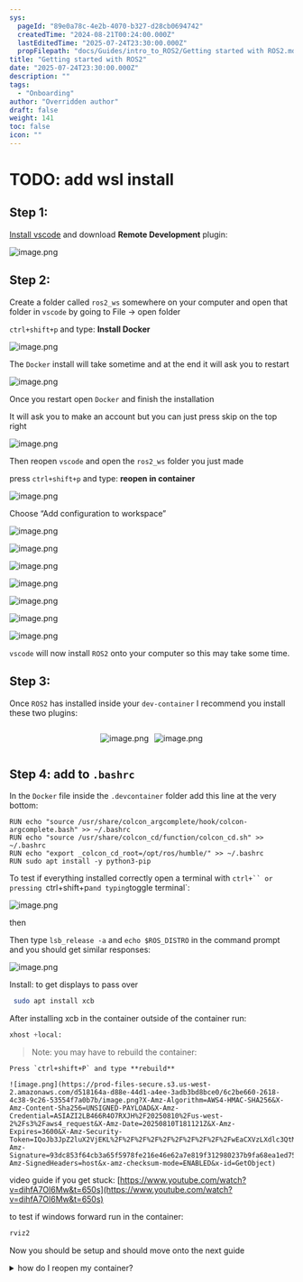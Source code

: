 ```yaml
---
sys:
  pageId: "89e0a78c-4e2b-4070-b327-d28cb0694742"
  createdTime: "2024-08-21T00:24:00.000Z"
  lastEditedTime: "2025-07-24T23:30:00.000Z"
  propFilepath: "docs/Guides/intro_to_ROS2/Getting started with ROS2.md"
title: "Getting started with ROS2"
date: "2025-07-24T23:30:00.000Z"
description: ""
tags:
  - "Onboarding"
author: "Overridden author"
draft: false
weight: 141
toc: false
icon: ""
---
```


# TODO: add wsl install

## Step 1:

[Install vscode](https://code.visualstudio.com/download) and download **Remote Development** plugin:

![image.png](https://prod-files-secure.s3.us-west-2.amazonaws.com/d518164a-d88e-44d1-a4ee-3adb3bd8bce0/efb52993-1881-4a40-b95e-6f020334f022/image.png?X-Amz-Algorithm=AWS4-HMAC-SHA256&X-Amz-Content-Sha256=UNSIGNED-PAYLOAD&X-Amz-Credential=ASIAZI2LB466QD6ZX4G5%2F20250810%2Fus-west-2%2Fs3%2Faws4_request&X-Amz-Date=20250810T181110Z&X-Amz-Expires=3600&X-Amz-Security-Token=IQoJb3JpZ2luX2VjEKL%2F%2F%2F%2F%2F%2F%2F%2F%2F%2FwEaCXVzLXdlc3QtMiJHMEUCIER6kqUT67VMfFM%2Fv8%2FB5qDzQXTc6XBmNKPvuYOsYZ8qAiEAhC48xRrK0wp5aIN%2BSZFBwVUdlqCDanbOwWPKrWNT%2BNEqiAQI2%2F%2F%2F%2F%2F%2F%2F%2F%2F%2F%2FARAAGgw2Mzc0MjMxODM4MDUiDE5R9a5t515HQzY8VyrcA0hc7BvIV5W6C27yOr%2Ff60JxIGgG8cM0CwF0pZ5IQBSB4bgXOfoPumu6bUhOIcwqmMUF5KbfXSmfuFGMeqMX%2B%2B43Dl7ukbUQtlGD3EpYI60dWHy68f68jF0eVkSOs3bMrr6ZULlUl6Mh92qbY%2Byz%2F%2BWM33qaFA5Ji7vEGqAfYdza%2By7XhErZm24DexHMJkSs58fvS3zgiTMpZVdm%2FAe08UylVgZVGZQZ%2FaHbF66%2BspoQKHvl79Pnpy8hGPHuWA1aYtUXo7taBshL3EeKJUVVe1Z77IJLsXin6ECCaxd3KrFGS4J%2FZ%2FUiOSRtrlJONAgx1NxShywoIyND0Ji4Etaz02APwG8RNjFAafbtMU71B8uw7lSqysaas4WVqcdfXZMOmAKISIBjC7yRrdxIRmh2ty%2F7XJGMoRHqAAaBpF6ZGVeFYEyYeK2Z%2BMBSgVWAzjV2oQ0LWd4X2RtBW%2FejaNCpOeRSY4zo2Svmv9i4ZSASmG1zhKcy4oXQnMIiuN6g%2FtvDPPwtvokHxatteU%2F5tcljWXUMfTHgQCJG2EZnG%2Bi0%2BQ0EFSkzNm%2BoUDprNjjdVs6jJ%2FpxYwQ1zRCHuwddjM9RvLLLb4wi5w2PbuVXAVrN9jkKxy%2BGJUJSZXUH5KRPMN2648QGOqUBYxK9RDxFrqPIz3S%2B0ur2zuol7EfgNX1%2BoDDFRp2cW0xu4NQmse3uFecaNGY4jAgCi%2BN%2FrFII64deIV3%2B11Wyn7BugLtHrhZeGLkicYM7az5RwlalYD5n1divNkYSZ45i%2FxJHoavEguKoZJjF6Nu1fJPmTirBSLvMrpORY5%2F3SGnIF3e8tPkNRgCN65pLLXgFoCqvH9MiPYIlADjkgNrZ6scf%2FDU2&X-Amz-Signature=2e7e8de4bbb2f33c0f0c8bcd3df8dd9e378b7698a1151c16f26f2ce962e1b560&X-Amz-SignedHeaders=host&x-amz-checksum-mode=ENABLED&x-id=GetObject)

## Step 2:

Create a folder called `ros2_ws` somewhere on your computer and open that folder in `vscode` by going to File → open folder 

`ctrl+shift+p` and type: **Install Docker**

![image.png](https://prod-files-secure.s3.us-west-2.amazonaws.com/d518164a-d88e-44d1-a4ee-3adb3bd8bce0/2269dc0e-1cd5-47ff-bceb-c04ad9b2eab0/image.png?X-Amz-Algorithm=AWS4-HMAC-SHA256&X-Amz-Content-Sha256=UNSIGNED-PAYLOAD&X-Amz-Credential=ASIAZI2LB466QD6ZX4G5%2F20250810%2Fus-west-2%2Fs3%2Faws4_request&X-Amz-Date=20250810T181110Z&X-Amz-Expires=3600&X-Amz-Security-Token=IQoJb3JpZ2luX2VjEKL%2F%2F%2F%2F%2F%2F%2F%2F%2F%2FwEaCXVzLXdlc3QtMiJHMEUCIER6kqUT67VMfFM%2Fv8%2FB5qDzQXTc6XBmNKPvuYOsYZ8qAiEAhC48xRrK0wp5aIN%2BSZFBwVUdlqCDanbOwWPKrWNT%2BNEqiAQI2%2F%2F%2F%2F%2F%2F%2F%2F%2F%2F%2FARAAGgw2Mzc0MjMxODM4MDUiDE5R9a5t515HQzY8VyrcA0hc7BvIV5W6C27yOr%2Ff60JxIGgG8cM0CwF0pZ5IQBSB4bgXOfoPumu6bUhOIcwqmMUF5KbfXSmfuFGMeqMX%2B%2B43Dl7ukbUQtlGD3EpYI60dWHy68f68jF0eVkSOs3bMrr6ZULlUl6Mh92qbY%2Byz%2F%2BWM33qaFA5Ji7vEGqAfYdza%2By7XhErZm24DexHMJkSs58fvS3zgiTMpZVdm%2FAe08UylVgZVGZQZ%2FaHbF66%2BspoQKHvl79Pnpy8hGPHuWA1aYtUXo7taBshL3EeKJUVVe1Z77IJLsXin6ECCaxd3KrFGS4J%2FZ%2FUiOSRtrlJONAgx1NxShywoIyND0Ji4Etaz02APwG8RNjFAafbtMU71B8uw7lSqysaas4WVqcdfXZMOmAKISIBjC7yRrdxIRmh2ty%2F7XJGMoRHqAAaBpF6ZGVeFYEyYeK2Z%2BMBSgVWAzjV2oQ0LWd4X2RtBW%2FejaNCpOeRSY4zo2Svmv9i4ZSASmG1zhKcy4oXQnMIiuN6g%2FtvDPPwtvokHxatteU%2F5tcljWXUMfTHgQCJG2EZnG%2Bi0%2BQ0EFSkzNm%2BoUDprNjjdVs6jJ%2FpxYwQ1zRCHuwddjM9RvLLLb4wi5w2PbuVXAVrN9jkKxy%2BGJUJSZXUH5KRPMN2648QGOqUBYxK9RDxFrqPIz3S%2B0ur2zuol7EfgNX1%2BoDDFRp2cW0xu4NQmse3uFecaNGY4jAgCi%2BN%2FrFII64deIV3%2B11Wyn7BugLtHrhZeGLkicYM7az5RwlalYD5n1divNkYSZ45i%2FxJHoavEguKoZJjF6Nu1fJPmTirBSLvMrpORY5%2F3SGnIF3e8tPkNRgCN65pLLXgFoCqvH9MiPYIlADjkgNrZ6scf%2FDU2&X-Amz-Signature=81959ff767de0d0e67cd28adb8019f66e65675da1176e4172fc762e5d77b5387&X-Amz-SignedHeaders=host&x-amz-checksum-mode=ENABLED&x-id=GetObject)

The `Docker` install will take sometime and at the end it will ask you to restart

![image.png](https://prod-files-secure.s3.us-west-2.amazonaws.com/d518164a-d88e-44d1-a4ee-3adb3bd8bce0/ed233f78-be33-4b1f-b89c-9c346c0e961e/image.png?X-Amz-Algorithm=AWS4-HMAC-SHA256&X-Amz-Content-Sha256=UNSIGNED-PAYLOAD&X-Amz-Credential=ASIAZI2LB466QD6ZX4G5%2F20250810%2Fus-west-2%2Fs3%2Faws4_request&X-Amz-Date=20250810T181110Z&X-Amz-Expires=3600&X-Amz-Security-Token=IQoJb3JpZ2luX2VjEKL%2F%2F%2F%2F%2F%2F%2F%2F%2F%2FwEaCXVzLXdlc3QtMiJHMEUCIER6kqUT67VMfFM%2Fv8%2FB5qDzQXTc6XBmNKPvuYOsYZ8qAiEAhC48xRrK0wp5aIN%2BSZFBwVUdlqCDanbOwWPKrWNT%2BNEqiAQI2%2F%2F%2F%2F%2F%2F%2F%2F%2F%2F%2FARAAGgw2Mzc0MjMxODM4MDUiDE5R9a5t515HQzY8VyrcA0hc7BvIV5W6C27yOr%2Ff60JxIGgG8cM0CwF0pZ5IQBSB4bgXOfoPumu6bUhOIcwqmMUF5KbfXSmfuFGMeqMX%2B%2B43Dl7ukbUQtlGD3EpYI60dWHy68f68jF0eVkSOs3bMrr6ZULlUl6Mh92qbY%2Byz%2F%2BWM33qaFA5Ji7vEGqAfYdza%2By7XhErZm24DexHMJkSs58fvS3zgiTMpZVdm%2FAe08UylVgZVGZQZ%2FaHbF66%2BspoQKHvl79Pnpy8hGPHuWA1aYtUXo7taBshL3EeKJUVVe1Z77IJLsXin6ECCaxd3KrFGS4J%2FZ%2FUiOSRtrlJONAgx1NxShywoIyND0Ji4Etaz02APwG8RNjFAafbtMU71B8uw7lSqysaas4WVqcdfXZMOmAKISIBjC7yRrdxIRmh2ty%2F7XJGMoRHqAAaBpF6ZGVeFYEyYeK2Z%2BMBSgVWAzjV2oQ0LWd4X2RtBW%2FejaNCpOeRSY4zo2Svmv9i4ZSASmG1zhKcy4oXQnMIiuN6g%2FtvDPPwtvokHxatteU%2F5tcljWXUMfTHgQCJG2EZnG%2Bi0%2BQ0EFSkzNm%2BoUDprNjjdVs6jJ%2FpxYwQ1zRCHuwddjM9RvLLLb4wi5w2PbuVXAVrN9jkKxy%2BGJUJSZXUH5KRPMN2648QGOqUBYxK9RDxFrqPIz3S%2B0ur2zuol7EfgNX1%2BoDDFRp2cW0xu4NQmse3uFecaNGY4jAgCi%2BN%2FrFII64deIV3%2B11Wyn7BugLtHrhZeGLkicYM7az5RwlalYD5n1divNkYSZ45i%2FxJHoavEguKoZJjF6Nu1fJPmTirBSLvMrpORY5%2F3SGnIF3e8tPkNRgCN65pLLXgFoCqvH9MiPYIlADjkgNrZ6scf%2FDU2&X-Amz-Signature=3524f22a8312efdad0f2ed4d2a37e89f7761f359e32370abe46b8a79d3a85859&X-Amz-SignedHeaders=host&x-amz-checksum-mode=ENABLED&x-id=GetObject)

Once you restart open `Docker` and finish the installation

It will ask you to make an account but you can just press skip on the top right

![image.png](https://prod-files-secure.s3.us-west-2.amazonaws.com/d518164a-d88e-44d1-a4ee-3adb3bd8bce0/21010ad9-1659-4fd9-9f59-9932a09b2a3d/image.png?X-Amz-Algorithm=AWS4-HMAC-SHA256&X-Amz-Content-Sha256=UNSIGNED-PAYLOAD&X-Amz-Credential=ASIAZI2LB466QD6ZX4G5%2F20250810%2Fus-west-2%2Fs3%2Faws4_request&X-Amz-Date=20250810T181110Z&X-Amz-Expires=3600&X-Amz-Security-Token=IQoJb3JpZ2luX2VjEKL%2F%2F%2F%2F%2F%2F%2F%2F%2F%2FwEaCXVzLXdlc3QtMiJHMEUCIER6kqUT67VMfFM%2Fv8%2FB5qDzQXTc6XBmNKPvuYOsYZ8qAiEAhC48xRrK0wp5aIN%2BSZFBwVUdlqCDanbOwWPKrWNT%2BNEqiAQI2%2F%2F%2F%2F%2F%2F%2F%2F%2F%2F%2FARAAGgw2Mzc0MjMxODM4MDUiDE5R9a5t515HQzY8VyrcA0hc7BvIV5W6C27yOr%2Ff60JxIGgG8cM0CwF0pZ5IQBSB4bgXOfoPumu6bUhOIcwqmMUF5KbfXSmfuFGMeqMX%2B%2B43Dl7ukbUQtlGD3EpYI60dWHy68f68jF0eVkSOs3bMrr6ZULlUl6Mh92qbY%2Byz%2F%2BWM33qaFA5Ji7vEGqAfYdza%2By7XhErZm24DexHMJkSs58fvS3zgiTMpZVdm%2FAe08UylVgZVGZQZ%2FaHbF66%2BspoQKHvl79Pnpy8hGPHuWA1aYtUXo7taBshL3EeKJUVVe1Z77IJLsXin6ECCaxd3KrFGS4J%2FZ%2FUiOSRtrlJONAgx1NxShywoIyND0Ji4Etaz02APwG8RNjFAafbtMU71B8uw7lSqysaas4WVqcdfXZMOmAKISIBjC7yRrdxIRmh2ty%2F7XJGMoRHqAAaBpF6ZGVeFYEyYeK2Z%2BMBSgVWAzjV2oQ0LWd4X2RtBW%2FejaNCpOeRSY4zo2Svmv9i4ZSASmG1zhKcy4oXQnMIiuN6g%2FtvDPPwtvokHxatteU%2F5tcljWXUMfTHgQCJG2EZnG%2Bi0%2BQ0EFSkzNm%2BoUDprNjjdVs6jJ%2FpxYwQ1zRCHuwddjM9RvLLLb4wi5w2PbuVXAVrN9jkKxy%2BGJUJSZXUH5KRPMN2648QGOqUBYxK9RDxFrqPIz3S%2B0ur2zuol7EfgNX1%2BoDDFRp2cW0xu4NQmse3uFecaNGY4jAgCi%2BN%2FrFII64deIV3%2B11Wyn7BugLtHrhZeGLkicYM7az5RwlalYD5n1divNkYSZ45i%2FxJHoavEguKoZJjF6Nu1fJPmTirBSLvMrpORY5%2F3SGnIF3e8tPkNRgCN65pLLXgFoCqvH9MiPYIlADjkgNrZ6scf%2FDU2&X-Amz-Signature=c1b015e57b9d1eabb97157f8269865769142eb992d53acdb1b43c12ffa4ce750&X-Amz-SignedHeaders=host&x-amz-checksum-mode=ENABLED&x-id=GetObject)

Then reopen `vscode` and open the `ros2_ws` folder you just made

press `ctrl+shift+p` and type: **reopen in container**

![image.png](https://prod-files-secure.s3.us-west-2.amazonaws.com/d518164a-d88e-44d1-a4ee-3adb3bd8bce0/4e93b8c2-41ad-488c-8095-c74205196118/image.png?X-Amz-Algorithm=AWS4-HMAC-SHA256&X-Amz-Content-Sha256=UNSIGNED-PAYLOAD&X-Amz-Credential=ASIAZI2LB466QD6ZX4G5%2F20250810%2Fus-west-2%2Fs3%2Faws4_request&X-Amz-Date=20250810T181110Z&X-Amz-Expires=3600&X-Amz-Security-Token=IQoJb3JpZ2luX2VjEKL%2F%2F%2F%2F%2F%2F%2F%2F%2F%2FwEaCXVzLXdlc3QtMiJHMEUCIER6kqUT67VMfFM%2Fv8%2FB5qDzQXTc6XBmNKPvuYOsYZ8qAiEAhC48xRrK0wp5aIN%2BSZFBwVUdlqCDanbOwWPKrWNT%2BNEqiAQI2%2F%2F%2F%2F%2F%2F%2F%2F%2F%2F%2FARAAGgw2Mzc0MjMxODM4MDUiDE5R9a5t515HQzY8VyrcA0hc7BvIV5W6C27yOr%2Ff60JxIGgG8cM0CwF0pZ5IQBSB4bgXOfoPumu6bUhOIcwqmMUF5KbfXSmfuFGMeqMX%2B%2B43Dl7ukbUQtlGD3EpYI60dWHy68f68jF0eVkSOs3bMrr6ZULlUl6Mh92qbY%2Byz%2F%2BWM33qaFA5Ji7vEGqAfYdza%2By7XhErZm24DexHMJkSs58fvS3zgiTMpZVdm%2FAe08UylVgZVGZQZ%2FaHbF66%2BspoQKHvl79Pnpy8hGPHuWA1aYtUXo7taBshL3EeKJUVVe1Z77IJLsXin6ECCaxd3KrFGS4J%2FZ%2FUiOSRtrlJONAgx1NxShywoIyND0Ji4Etaz02APwG8RNjFAafbtMU71B8uw7lSqysaas4WVqcdfXZMOmAKISIBjC7yRrdxIRmh2ty%2F7XJGMoRHqAAaBpF6ZGVeFYEyYeK2Z%2BMBSgVWAzjV2oQ0LWd4X2RtBW%2FejaNCpOeRSY4zo2Svmv9i4ZSASmG1zhKcy4oXQnMIiuN6g%2FtvDPPwtvokHxatteU%2F5tcljWXUMfTHgQCJG2EZnG%2Bi0%2BQ0EFSkzNm%2BoUDprNjjdVs6jJ%2FpxYwQ1zRCHuwddjM9RvLLLb4wi5w2PbuVXAVrN9jkKxy%2BGJUJSZXUH5KRPMN2648QGOqUBYxK9RDxFrqPIz3S%2B0ur2zuol7EfgNX1%2BoDDFRp2cW0xu4NQmse3uFecaNGY4jAgCi%2BN%2FrFII64deIV3%2B11Wyn7BugLtHrhZeGLkicYM7az5RwlalYD5n1divNkYSZ45i%2FxJHoavEguKoZJjF6Nu1fJPmTirBSLvMrpORY5%2F3SGnIF3e8tPkNRgCN65pLLXgFoCqvH9MiPYIlADjkgNrZ6scf%2FDU2&X-Amz-Signature=e93d1f117c2b1b93a0d4ad7a37835cc22807b49c3f90d9eb7ddfee49504b8cd2&X-Amz-SignedHeaders=host&x-amz-checksum-mode=ENABLED&x-id=GetObject)

Choose “Add configuration to workspace”

![image.png](https://prod-files-secure.s3.us-west-2.amazonaws.com/d518164a-d88e-44d1-a4ee-3adb3bd8bce0/9560b282-5060-4989-ba37-97e7b2c22476/image.png?X-Amz-Algorithm=AWS4-HMAC-SHA256&X-Amz-Content-Sha256=UNSIGNED-PAYLOAD&X-Amz-Credential=ASIAZI2LB466QD6ZX4G5%2F20250810%2Fus-west-2%2Fs3%2Faws4_request&X-Amz-Date=20250810T181110Z&X-Amz-Expires=3600&X-Amz-Security-Token=IQoJb3JpZ2luX2VjEKL%2F%2F%2F%2F%2F%2F%2F%2F%2F%2FwEaCXVzLXdlc3QtMiJHMEUCIER6kqUT67VMfFM%2Fv8%2FB5qDzQXTc6XBmNKPvuYOsYZ8qAiEAhC48xRrK0wp5aIN%2BSZFBwVUdlqCDanbOwWPKrWNT%2BNEqiAQI2%2F%2F%2F%2F%2F%2F%2F%2F%2F%2F%2FARAAGgw2Mzc0MjMxODM4MDUiDE5R9a5t515HQzY8VyrcA0hc7BvIV5W6C27yOr%2Ff60JxIGgG8cM0CwF0pZ5IQBSB4bgXOfoPumu6bUhOIcwqmMUF5KbfXSmfuFGMeqMX%2B%2B43Dl7ukbUQtlGD3EpYI60dWHy68f68jF0eVkSOs3bMrr6ZULlUl6Mh92qbY%2Byz%2F%2BWM33qaFA5Ji7vEGqAfYdza%2By7XhErZm24DexHMJkSs58fvS3zgiTMpZVdm%2FAe08UylVgZVGZQZ%2FaHbF66%2BspoQKHvl79Pnpy8hGPHuWA1aYtUXo7taBshL3EeKJUVVe1Z77IJLsXin6ECCaxd3KrFGS4J%2FZ%2FUiOSRtrlJONAgx1NxShywoIyND0Ji4Etaz02APwG8RNjFAafbtMU71B8uw7lSqysaas4WVqcdfXZMOmAKISIBjC7yRrdxIRmh2ty%2F7XJGMoRHqAAaBpF6ZGVeFYEyYeK2Z%2BMBSgVWAzjV2oQ0LWd4X2RtBW%2FejaNCpOeRSY4zo2Svmv9i4ZSASmG1zhKcy4oXQnMIiuN6g%2FtvDPPwtvokHxatteU%2F5tcljWXUMfTHgQCJG2EZnG%2Bi0%2BQ0EFSkzNm%2BoUDprNjjdVs6jJ%2FpxYwQ1zRCHuwddjM9RvLLLb4wi5w2PbuVXAVrN9jkKxy%2BGJUJSZXUH5KRPMN2648QGOqUBYxK9RDxFrqPIz3S%2B0ur2zuol7EfgNX1%2BoDDFRp2cW0xu4NQmse3uFecaNGY4jAgCi%2BN%2FrFII64deIV3%2B11Wyn7BugLtHrhZeGLkicYM7az5RwlalYD5n1divNkYSZ45i%2FxJHoavEguKoZJjF6Nu1fJPmTirBSLvMrpORY5%2F3SGnIF3e8tPkNRgCN65pLLXgFoCqvH9MiPYIlADjkgNrZ6scf%2FDU2&X-Amz-Signature=10a7a4a2c5cc83f4a6313121eb4480c813d3bbc25df2b9c4b0f792e63b8211c3&X-Amz-SignedHeaders=host&x-amz-checksum-mode=ENABLED&x-id=GetObject)

![image.png](https://prod-files-secure.s3.us-west-2.amazonaws.com/d518164a-d88e-44d1-a4ee-3adb3bd8bce0/2ee63f81-886b-48e8-a553-dc6e5eac99e4/image.png?X-Amz-Algorithm=AWS4-HMAC-SHA256&X-Amz-Content-Sha256=UNSIGNED-PAYLOAD&X-Amz-Credential=ASIAZI2LB466QD6ZX4G5%2F20250810%2Fus-west-2%2Fs3%2Faws4_request&X-Amz-Date=20250810T181110Z&X-Amz-Expires=3600&X-Amz-Security-Token=IQoJb3JpZ2luX2VjEKL%2F%2F%2F%2F%2F%2F%2F%2F%2F%2FwEaCXVzLXdlc3QtMiJHMEUCIER6kqUT67VMfFM%2Fv8%2FB5qDzQXTc6XBmNKPvuYOsYZ8qAiEAhC48xRrK0wp5aIN%2BSZFBwVUdlqCDanbOwWPKrWNT%2BNEqiAQI2%2F%2F%2F%2F%2F%2F%2F%2F%2F%2F%2FARAAGgw2Mzc0MjMxODM4MDUiDE5R9a5t515HQzY8VyrcA0hc7BvIV5W6C27yOr%2Ff60JxIGgG8cM0CwF0pZ5IQBSB4bgXOfoPumu6bUhOIcwqmMUF5KbfXSmfuFGMeqMX%2B%2B43Dl7ukbUQtlGD3EpYI60dWHy68f68jF0eVkSOs3bMrr6ZULlUl6Mh92qbY%2Byz%2F%2BWM33qaFA5Ji7vEGqAfYdza%2By7XhErZm24DexHMJkSs58fvS3zgiTMpZVdm%2FAe08UylVgZVGZQZ%2FaHbF66%2BspoQKHvl79Pnpy8hGPHuWA1aYtUXo7taBshL3EeKJUVVe1Z77IJLsXin6ECCaxd3KrFGS4J%2FZ%2FUiOSRtrlJONAgx1NxShywoIyND0Ji4Etaz02APwG8RNjFAafbtMU71B8uw7lSqysaas4WVqcdfXZMOmAKISIBjC7yRrdxIRmh2ty%2F7XJGMoRHqAAaBpF6ZGVeFYEyYeK2Z%2BMBSgVWAzjV2oQ0LWd4X2RtBW%2FejaNCpOeRSY4zo2Svmv9i4ZSASmG1zhKcy4oXQnMIiuN6g%2FtvDPPwtvokHxatteU%2F5tcljWXUMfTHgQCJG2EZnG%2Bi0%2BQ0EFSkzNm%2BoUDprNjjdVs6jJ%2FpxYwQ1zRCHuwddjM9RvLLLb4wi5w2PbuVXAVrN9jkKxy%2BGJUJSZXUH5KRPMN2648QGOqUBYxK9RDxFrqPIz3S%2B0ur2zuol7EfgNX1%2BoDDFRp2cW0xu4NQmse3uFecaNGY4jAgCi%2BN%2FrFII64deIV3%2B11Wyn7BugLtHrhZeGLkicYM7az5RwlalYD5n1divNkYSZ45i%2FxJHoavEguKoZJjF6Nu1fJPmTirBSLvMrpORY5%2F3SGnIF3e8tPkNRgCN65pLLXgFoCqvH9MiPYIlADjkgNrZ6scf%2FDU2&X-Amz-Signature=3ce8e2841c36d4c1909f815e9c4ceb494691fb2fccadfb21fdffcf436811b00b&X-Amz-SignedHeaders=host&x-amz-checksum-mode=ENABLED&x-id=GetObject)

![image.png](https://prod-files-secure.s3.us-west-2.amazonaws.com/d518164a-d88e-44d1-a4ee-3adb3bd8bce0/e0fd626c-c8b6-4b2c-95d1-fa4c26514504/image.png?X-Amz-Algorithm=AWS4-HMAC-SHA256&X-Amz-Content-Sha256=UNSIGNED-PAYLOAD&X-Amz-Credential=ASIAZI2LB466QD6ZX4G5%2F20250810%2Fus-west-2%2Fs3%2Faws4_request&X-Amz-Date=20250810T181110Z&X-Amz-Expires=3600&X-Amz-Security-Token=IQoJb3JpZ2luX2VjEKL%2F%2F%2F%2F%2F%2F%2F%2F%2F%2FwEaCXVzLXdlc3QtMiJHMEUCIER6kqUT67VMfFM%2Fv8%2FB5qDzQXTc6XBmNKPvuYOsYZ8qAiEAhC48xRrK0wp5aIN%2BSZFBwVUdlqCDanbOwWPKrWNT%2BNEqiAQI2%2F%2F%2F%2F%2F%2F%2F%2F%2F%2F%2FARAAGgw2Mzc0MjMxODM4MDUiDE5R9a5t515HQzY8VyrcA0hc7BvIV5W6C27yOr%2Ff60JxIGgG8cM0CwF0pZ5IQBSB4bgXOfoPumu6bUhOIcwqmMUF5KbfXSmfuFGMeqMX%2B%2B43Dl7ukbUQtlGD3EpYI60dWHy68f68jF0eVkSOs3bMrr6ZULlUl6Mh92qbY%2Byz%2F%2BWM33qaFA5Ji7vEGqAfYdza%2By7XhErZm24DexHMJkSs58fvS3zgiTMpZVdm%2FAe08UylVgZVGZQZ%2FaHbF66%2BspoQKHvl79Pnpy8hGPHuWA1aYtUXo7taBshL3EeKJUVVe1Z77IJLsXin6ECCaxd3KrFGS4J%2FZ%2FUiOSRtrlJONAgx1NxShywoIyND0Ji4Etaz02APwG8RNjFAafbtMU71B8uw7lSqysaas4WVqcdfXZMOmAKISIBjC7yRrdxIRmh2ty%2F7XJGMoRHqAAaBpF6ZGVeFYEyYeK2Z%2BMBSgVWAzjV2oQ0LWd4X2RtBW%2FejaNCpOeRSY4zo2Svmv9i4ZSASmG1zhKcy4oXQnMIiuN6g%2FtvDPPwtvokHxatteU%2F5tcljWXUMfTHgQCJG2EZnG%2Bi0%2BQ0EFSkzNm%2BoUDprNjjdVs6jJ%2FpxYwQ1zRCHuwddjM9RvLLLb4wi5w2PbuVXAVrN9jkKxy%2BGJUJSZXUH5KRPMN2648QGOqUBYxK9RDxFrqPIz3S%2B0ur2zuol7EfgNX1%2BoDDFRp2cW0xu4NQmse3uFecaNGY4jAgCi%2BN%2FrFII64deIV3%2B11Wyn7BugLtHrhZeGLkicYM7az5RwlalYD5n1divNkYSZ45i%2FxJHoavEguKoZJjF6Nu1fJPmTirBSLvMrpORY5%2F3SGnIF3e8tPkNRgCN65pLLXgFoCqvH9MiPYIlADjkgNrZ6scf%2FDU2&X-Amz-Signature=2f4beea7ae6efc3faa7b767daa74634f0535e24283e9f5b54b9f1274d71bfd00&X-Amz-SignedHeaders=host&x-amz-checksum-mode=ENABLED&x-id=GetObject)

![image.png](https://prod-files-secure.s3.us-west-2.amazonaws.com/d518164a-d88e-44d1-a4ee-3adb3bd8bce0/a2e13f50-d2ab-4719-a4c2-7ced634bfc9d/image.png?X-Amz-Algorithm=AWS4-HMAC-SHA256&X-Amz-Content-Sha256=UNSIGNED-PAYLOAD&X-Amz-Credential=ASIAZI2LB466QD6ZX4G5%2F20250810%2Fus-west-2%2Fs3%2Faws4_request&X-Amz-Date=20250810T181110Z&X-Amz-Expires=3600&X-Amz-Security-Token=IQoJb3JpZ2luX2VjEKL%2F%2F%2F%2F%2F%2F%2F%2F%2F%2FwEaCXVzLXdlc3QtMiJHMEUCIER6kqUT67VMfFM%2Fv8%2FB5qDzQXTc6XBmNKPvuYOsYZ8qAiEAhC48xRrK0wp5aIN%2BSZFBwVUdlqCDanbOwWPKrWNT%2BNEqiAQI2%2F%2F%2F%2F%2F%2F%2F%2F%2F%2F%2FARAAGgw2Mzc0MjMxODM4MDUiDE5R9a5t515HQzY8VyrcA0hc7BvIV5W6C27yOr%2Ff60JxIGgG8cM0CwF0pZ5IQBSB4bgXOfoPumu6bUhOIcwqmMUF5KbfXSmfuFGMeqMX%2B%2B43Dl7ukbUQtlGD3EpYI60dWHy68f68jF0eVkSOs3bMrr6ZULlUl6Mh92qbY%2Byz%2F%2BWM33qaFA5Ji7vEGqAfYdza%2By7XhErZm24DexHMJkSs58fvS3zgiTMpZVdm%2FAe08UylVgZVGZQZ%2FaHbF66%2BspoQKHvl79Pnpy8hGPHuWA1aYtUXo7taBshL3EeKJUVVe1Z77IJLsXin6ECCaxd3KrFGS4J%2FZ%2FUiOSRtrlJONAgx1NxShywoIyND0Ji4Etaz02APwG8RNjFAafbtMU71B8uw7lSqysaas4WVqcdfXZMOmAKISIBjC7yRrdxIRmh2ty%2F7XJGMoRHqAAaBpF6ZGVeFYEyYeK2Z%2BMBSgVWAzjV2oQ0LWd4X2RtBW%2FejaNCpOeRSY4zo2Svmv9i4ZSASmG1zhKcy4oXQnMIiuN6g%2FtvDPPwtvokHxatteU%2F5tcljWXUMfTHgQCJG2EZnG%2Bi0%2BQ0EFSkzNm%2BoUDprNjjdVs6jJ%2FpxYwQ1zRCHuwddjM9RvLLLb4wi5w2PbuVXAVrN9jkKxy%2BGJUJSZXUH5KRPMN2648QGOqUBYxK9RDxFrqPIz3S%2B0ur2zuol7EfgNX1%2BoDDFRp2cW0xu4NQmse3uFecaNGY4jAgCi%2BN%2FrFII64deIV3%2B11Wyn7BugLtHrhZeGLkicYM7az5RwlalYD5n1divNkYSZ45i%2FxJHoavEguKoZJjF6Nu1fJPmTirBSLvMrpORY5%2F3SGnIF3e8tPkNRgCN65pLLXgFoCqvH9MiPYIlADjkgNrZ6scf%2FDU2&X-Amz-Signature=019c98186ab7c1e1619e03330d7c7d96b3dd08d527386887f0d1599fe73a3a69&X-Amz-SignedHeaders=host&x-amz-checksum-mode=ENABLED&x-id=GetObject)

![image.png](https://prod-files-secure.s3.us-west-2.amazonaws.com/d518164a-d88e-44d1-a4ee-3adb3bd8bce0/6cc478ad-aaba-4bf7-9fcc-403277ab896c/image.png?X-Amz-Algorithm=AWS4-HMAC-SHA256&X-Amz-Content-Sha256=UNSIGNED-PAYLOAD&X-Amz-Credential=ASIAZI2LB466QD6ZX4G5%2F20250810%2Fus-west-2%2Fs3%2Faws4_request&X-Amz-Date=20250810T181110Z&X-Amz-Expires=3600&X-Amz-Security-Token=IQoJb3JpZ2luX2VjEKL%2F%2F%2F%2F%2F%2F%2F%2F%2F%2FwEaCXVzLXdlc3QtMiJHMEUCIER6kqUT67VMfFM%2Fv8%2FB5qDzQXTc6XBmNKPvuYOsYZ8qAiEAhC48xRrK0wp5aIN%2BSZFBwVUdlqCDanbOwWPKrWNT%2BNEqiAQI2%2F%2F%2F%2F%2F%2F%2F%2F%2F%2F%2FARAAGgw2Mzc0MjMxODM4MDUiDE5R9a5t515HQzY8VyrcA0hc7BvIV5W6C27yOr%2Ff60JxIGgG8cM0CwF0pZ5IQBSB4bgXOfoPumu6bUhOIcwqmMUF5KbfXSmfuFGMeqMX%2B%2B43Dl7ukbUQtlGD3EpYI60dWHy68f68jF0eVkSOs3bMrr6ZULlUl6Mh92qbY%2Byz%2F%2BWM33qaFA5Ji7vEGqAfYdza%2By7XhErZm24DexHMJkSs58fvS3zgiTMpZVdm%2FAe08UylVgZVGZQZ%2FaHbF66%2BspoQKHvl79Pnpy8hGPHuWA1aYtUXo7taBshL3EeKJUVVe1Z77IJLsXin6ECCaxd3KrFGS4J%2FZ%2FUiOSRtrlJONAgx1NxShywoIyND0Ji4Etaz02APwG8RNjFAafbtMU71B8uw7lSqysaas4WVqcdfXZMOmAKISIBjC7yRrdxIRmh2ty%2F7XJGMoRHqAAaBpF6ZGVeFYEyYeK2Z%2BMBSgVWAzjV2oQ0LWd4X2RtBW%2FejaNCpOeRSY4zo2Svmv9i4ZSASmG1zhKcy4oXQnMIiuN6g%2FtvDPPwtvokHxatteU%2F5tcljWXUMfTHgQCJG2EZnG%2Bi0%2BQ0EFSkzNm%2BoUDprNjjdVs6jJ%2FpxYwQ1zRCHuwddjM9RvLLLb4wi5w2PbuVXAVrN9jkKxy%2BGJUJSZXUH5KRPMN2648QGOqUBYxK9RDxFrqPIz3S%2B0ur2zuol7EfgNX1%2BoDDFRp2cW0xu4NQmse3uFecaNGY4jAgCi%2BN%2FrFII64deIV3%2B11Wyn7BugLtHrhZeGLkicYM7az5RwlalYD5n1divNkYSZ45i%2FxJHoavEguKoZJjF6Nu1fJPmTirBSLvMrpORY5%2F3SGnIF3e8tPkNRgCN65pLLXgFoCqvH9MiPYIlADjkgNrZ6scf%2FDU2&X-Amz-Signature=e140187d49bfcf52ec57d71eacacf0d77d9cba4439680fe6a9db52564a38c5b3&X-Amz-SignedHeaders=host&x-amz-checksum-mode=ENABLED&x-id=GetObject)

![image.png](https://prod-files-secure.s3.us-west-2.amazonaws.com/d518164a-d88e-44d1-a4ee-3adb3bd8bce0/53255b28-f75e-430f-b9e3-c0ac8577e42b/image.png?X-Amz-Algorithm=AWS4-HMAC-SHA256&X-Amz-Content-Sha256=UNSIGNED-PAYLOAD&X-Amz-Credential=ASIAZI2LB466QD6ZX4G5%2F20250810%2Fus-west-2%2Fs3%2Faws4_request&X-Amz-Date=20250810T181110Z&X-Amz-Expires=3600&X-Amz-Security-Token=IQoJb3JpZ2luX2VjEKL%2F%2F%2F%2F%2F%2F%2F%2F%2F%2FwEaCXVzLXdlc3QtMiJHMEUCIER6kqUT67VMfFM%2Fv8%2FB5qDzQXTc6XBmNKPvuYOsYZ8qAiEAhC48xRrK0wp5aIN%2BSZFBwVUdlqCDanbOwWPKrWNT%2BNEqiAQI2%2F%2F%2F%2F%2F%2F%2F%2F%2F%2F%2FARAAGgw2Mzc0MjMxODM4MDUiDE5R9a5t515HQzY8VyrcA0hc7BvIV5W6C27yOr%2Ff60JxIGgG8cM0CwF0pZ5IQBSB4bgXOfoPumu6bUhOIcwqmMUF5KbfXSmfuFGMeqMX%2B%2B43Dl7ukbUQtlGD3EpYI60dWHy68f68jF0eVkSOs3bMrr6ZULlUl6Mh92qbY%2Byz%2F%2BWM33qaFA5Ji7vEGqAfYdza%2By7XhErZm24DexHMJkSs58fvS3zgiTMpZVdm%2FAe08UylVgZVGZQZ%2FaHbF66%2BspoQKHvl79Pnpy8hGPHuWA1aYtUXo7taBshL3EeKJUVVe1Z77IJLsXin6ECCaxd3KrFGS4J%2FZ%2FUiOSRtrlJONAgx1NxShywoIyND0Ji4Etaz02APwG8RNjFAafbtMU71B8uw7lSqysaas4WVqcdfXZMOmAKISIBjC7yRrdxIRmh2ty%2F7XJGMoRHqAAaBpF6ZGVeFYEyYeK2Z%2BMBSgVWAzjV2oQ0LWd4X2RtBW%2FejaNCpOeRSY4zo2Svmv9i4ZSASmG1zhKcy4oXQnMIiuN6g%2FtvDPPwtvokHxatteU%2F5tcljWXUMfTHgQCJG2EZnG%2Bi0%2BQ0EFSkzNm%2BoUDprNjjdVs6jJ%2FpxYwQ1zRCHuwddjM9RvLLLb4wi5w2PbuVXAVrN9jkKxy%2BGJUJSZXUH5KRPMN2648QGOqUBYxK9RDxFrqPIz3S%2B0ur2zuol7EfgNX1%2BoDDFRp2cW0xu4NQmse3uFecaNGY4jAgCi%2BN%2FrFII64deIV3%2B11Wyn7BugLtHrhZeGLkicYM7az5RwlalYD5n1divNkYSZ45i%2FxJHoavEguKoZJjF6Nu1fJPmTirBSLvMrpORY5%2F3SGnIF3e8tPkNRgCN65pLLXgFoCqvH9MiPYIlADjkgNrZ6scf%2FDU2&X-Amz-Signature=f6d6f99e806ca84d4f0458a75762ba6bb74edd4e7311d4703095f18069472d03&X-Amz-SignedHeaders=host&x-amz-checksum-mode=ENABLED&x-id=GetObject)

![image.png](https://prod-files-secure.s3.us-west-2.amazonaws.com/d518164a-d88e-44d1-a4ee-3adb3bd8bce0/7c562767-5af9-4ffb-97d1-327bcdf4ee00/image.png?X-Amz-Algorithm=AWS4-HMAC-SHA256&X-Amz-Content-Sha256=UNSIGNED-PAYLOAD&X-Amz-Credential=ASIAZI2LB466QD6ZX4G5%2F20250810%2Fus-west-2%2Fs3%2Faws4_request&X-Amz-Date=20250810T181110Z&X-Amz-Expires=3600&X-Amz-Security-Token=IQoJb3JpZ2luX2VjEKL%2F%2F%2F%2F%2F%2F%2F%2F%2F%2FwEaCXVzLXdlc3QtMiJHMEUCIER6kqUT67VMfFM%2Fv8%2FB5qDzQXTc6XBmNKPvuYOsYZ8qAiEAhC48xRrK0wp5aIN%2BSZFBwVUdlqCDanbOwWPKrWNT%2BNEqiAQI2%2F%2F%2F%2F%2F%2F%2F%2F%2F%2F%2FARAAGgw2Mzc0MjMxODM4MDUiDE5R9a5t515HQzY8VyrcA0hc7BvIV5W6C27yOr%2Ff60JxIGgG8cM0CwF0pZ5IQBSB4bgXOfoPumu6bUhOIcwqmMUF5KbfXSmfuFGMeqMX%2B%2B43Dl7ukbUQtlGD3EpYI60dWHy68f68jF0eVkSOs3bMrr6ZULlUl6Mh92qbY%2Byz%2F%2BWM33qaFA5Ji7vEGqAfYdza%2By7XhErZm24DexHMJkSs58fvS3zgiTMpZVdm%2FAe08UylVgZVGZQZ%2FaHbF66%2BspoQKHvl79Pnpy8hGPHuWA1aYtUXo7taBshL3EeKJUVVe1Z77IJLsXin6ECCaxd3KrFGS4J%2FZ%2FUiOSRtrlJONAgx1NxShywoIyND0Ji4Etaz02APwG8RNjFAafbtMU71B8uw7lSqysaas4WVqcdfXZMOmAKISIBjC7yRrdxIRmh2ty%2F7XJGMoRHqAAaBpF6ZGVeFYEyYeK2Z%2BMBSgVWAzjV2oQ0LWd4X2RtBW%2FejaNCpOeRSY4zo2Svmv9i4ZSASmG1zhKcy4oXQnMIiuN6g%2FtvDPPwtvokHxatteU%2F5tcljWXUMfTHgQCJG2EZnG%2Bi0%2BQ0EFSkzNm%2BoUDprNjjdVs6jJ%2FpxYwQ1zRCHuwddjM9RvLLLb4wi5w2PbuVXAVrN9jkKxy%2BGJUJSZXUH5KRPMN2648QGOqUBYxK9RDxFrqPIz3S%2B0ur2zuol7EfgNX1%2BoDDFRp2cW0xu4NQmse3uFecaNGY4jAgCi%2BN%2FrFII64deIV3%2B11Wyn7BugLtHrhZeGLkicYM7az5RwlalYD5n1divNkYSZ45i%2FxJHoavEguKoZJjF6Nu1fJPmTirBSLvMrpORY5%2F3SGnIF3e8tPkNRgCN65pLLXgFoCqvH9MiPYIlADjkgNrZ6scf%2FDU2&X-Amz-Signature=f5fbb8a9de105a478922054d306f08ad314d6e28dd0490227c85f72f49ff4be7&X-Amz-SignedHeaders=host&x-amz-checksum-mode=ENABLED&x-id=GetObject)

`vscode` will now install `ROS2` onto your computer so this may take some time.

## Step 3:

Once `ROS2` has installed inside your `dev-container` I recommend you install these two plugins:

<div style="display: flex;flex-direction: row; column-gap:10px; max-width: 630px;justify-content: center;">
<div>

![image.png](https://prod-files-secure.s3.us-west-2.amazonaws.com/d518164a-d88e-44d1-a4ee-3adb3bd8bce0/3fc3d550-5a54-4ba1-ba6b-faa01cdb7369/image.png?X-Amz-Algorithm=AWS4-HMAC-SHA256&X-Amz-Content-Sha256=UNSIGNED-PAYLOAD&X-Amz-Credential=ASIAZI2LB466WH4CQSEY%2F20250810%2Fus-west-2%2Fs3%2Faws4_request&X-Amz-Date=20250810T181121Z&X-Amz-Expires=3600&X-Amz-Security-Token=IQoJb3JpZ2luX2VjEKL%2F%2F%2F%2F%2F%2F%2F%2F%2F%2FwEaCXVzLXdlc3QtMiJIMEYCIQCVbQcDH0nxZ1nER8LsPiDyhy%2FpVaReQ9WqNSvX33mIUQIhAImlvCxtnE%2BYGiCN5%2Bdbt9DJACagxe3uEa%2FlRLCRQ99lKogECNv%2F%2F%2F%2F%2F%2F%2F%2F%2F%2FwEQABoMNjM3NDIzMTgzODA1Igzccfu68faKkVmOCcwq3AOCr8TW3TvicjnIjGb5%2F%2FjDHLWkBNTDzIfftg53FxGBUYKEghNaklJsB6fTScmqJ54808XJZKM5H9RP8HxmsqFnnLv%2BfDTSTW3CzPjXfPEuwaRrrBITbIOrCVNQ6SqMv1izaORmwDqsVT%2FkWic7UwdIQP3T0rDl5YcYYS0zxJkMhrL5CvzL5ipAUuFul3557RPeALKoWOr%2BXD0GfqeiIxiVZW3UYuYzRFGFzGhX2F8TfAda0rupVxV%2BbgmTN65gyGYOU4ooEeHDMHlAzjhREixFkRRUXLuqSIxBGaUIr1bs9LqW9eMe6NySF9B6ryKtqZ%2BfOP1aQrlx8Z89%2FQsnjMsPG554nWk%2FecGfiPydno9DipQDQRQHr%2BQbYufPU1O1CXuLbLl%2BPqAlbnYUNbt9qdgTGtj%2BzXHlqp2vlp2t%2BVfNLMWjnFF3goFTFNubGjmzsW6qmKVfkzwwwn2793olxkcMPaRv%2FagOUGQejgq7u0nTfBu41Z7KRoCGzvyxAG1bjvE%2B3k2QM%2FuJHH3poZD8uFzga%2FOkma3E3ql%2Fd9ur39UvHsunNBHxYQe7ADKNipCXKO2djdBT0iuTIVM6Mx2i79%2FGIXHikz%2FMefY8Cu3saQUItZo8%2Fiv7rWNm2mJDbDCpuuPEBjqkAZoD5oNSPdJfEpYMkvQhJavb3Uxc4FS6F%2BhrNZ1rS%2Fj104tna9JCaG6nxcsfdH3ckF5yD5sTIXls6uoAZJIdkublA0CHLnEwZnY9VcL0zXmhqcaXJmCOA4FFiBQiKtoSgr%2F%2FDfZcQzVgqOkmM7%2FEJhfNGJRf4utDITJp3tNr7c65mkibkWLP1SNhAijeVV%2F9GZAcfD46rxfcH740RY3B2W%2FrJZEC&X-Amz-Signature=c49843a66cfa8db9318bfd7bae008fccb802f7e6bb5c1bfd66b366a50a82c01f&X-Amz-SignedHeaders=host&x-amz-checksum-mode=ENABLED&x-id=GetObject)

</div>
<div>

![image.png](https://prod-files-secure.s3.us-west-2.amazonaws.com/d518164a-d88e-44d1-a4ee-3adb3bd8bce0/d994cc66-13c2-4093-a5a3-f84cf4601a82/image.png?X-Amz-Algorithm=AWS4-HMAC-SHA256&X-Amz-Content-Sha256=UNSIGNED-PAYLOAD&X-Amz-Credential=ASIAZI2LB466QJ7ED3WX%2F20250810%2Fus-west-2%2Fs3%2Faws4_request&X-Amz-Date=20250810T181121Z&X-Amz-Expires=3600&X-Amz-Security-Token=IQoJb3JpZ2luX2VjEKL%2F%2F%2F%2F%2F%2F%2F%2F%2F%2FwEaCXVzLXdlc3QtMiJHMEUCIGij%2BkGtsKwPGAWM8ERMFCsVul468qqS9Jkiu91PDQNZAiEA%2BMsHOFKW9JxnrQeYJhjy6n%2BdCGFsj%2Fi%2F3BI3g4q%2BInAqiAQI2%2F%2F%2F%2F%2F%2F%2F%2F%2F%2F%2FARAAGgw2Mzc0MjMxODM4MDUiDNlZESwO5z1MahSvDircAyFVKe9ANkpJnCCvuTNOkGFNj4%2ByHtqq%2BX1xQDMFaDZdIbPQHW1AFsb1dHeaGA0O7%2BI8KTrMdmWCYlH8S9BebU1Z2SKOQN8N2l2ZHjbtdOGLeL1FxsK4CQ5CyUupwKkvQL61gkZgaJ3dNG96ucNRbMlFlw788MxOo%2FAMpAeNd2l544M1eqKjQB4oM%2BpBkA8hJJDnGClqp30Ls2V8sQSDxwZ%2B5Qm%2Bz511as1MCYA9ZBcOwlZZ8I8%2BxugR%2Ff0ckgzUdcHOd5Ld7O0sheI5bLVw9ujGmlyrs%2BUGUxP6L5r7J1wkJrGgNGRETg8ZGRhwOmlHYP4REeyZ%2FOiZM35iA%2Fyqoft1rt2X1iyscXejcxt6QOUEsqBOiepEeKy0RKc8E0mDKpAvliD%2Bbwf%2Fsxlh3EAzYKyoGnspBFLju6dE4NkLyWsN3gbBErtapFuGE4xEdLPAfLMlnGCarmEg3eRdbTQ7DEerwo5LqpS8w2WuXNYfhRqgGUD2WD%2BJhv3lQfN1J%2BmF9ScKsxHk7qR7SRZ2Cbn9Dtwe8RSJx%2B1gxThJ4CSAlIm4UJy5e6RRbJzI%2Firz8djqWEANoNopB%2BHjKhb5mSmHq%2F%2B8aMxi2FjYodKh9QwMBVGoRRn3LUPnTdOCALY5MOS648QGOqUBe%2BZd1Q%2BSJ8Cz5ew1xnRfqRScYIg48lqJxjEyyMVO39ZQrkgVFAl5yplAUl%2BCIuuFYHYfeC6tfFhKwwHVvFP9L27nhKLQf4TqF1i235womHc9B1yYf%2BHdCuLGhKzG5%2FmAvxmJ5jTtj%2BgLbhNbZSWReJyj3xcPDErih%2Bo4fTG4LmjcrecZGu%2BnCaYnpGbNAAyfnzDAe5UbrOC42PWKCGPEuqXEKtq0&X-Amz-Signature=16d567792301318255495a75304803ca881e1fadb1c831c3981d9384a024cde6&X-Amz-SignedHeaders=host&x-amz-checksum-mode=ENABLED&x-id=GetObject)

</div>
</div>

## Step 4: add to `.bashrc`

In the `Docker` file inside the `.devcontainer` folder add this line at the very bottom: 

```docker
RUN echo "source /usr/share/colcon_argcomplete/hook/colcon-argcomplete.bash" >> ~/.bashrc
RUN echo "source /usr/share/colcon_cd/function/colcon_cd.sh" >> ~/.bashrc
RUN echo "export _colcon_cd_root=/opt/ros/humble/" >> ~/.bashrc
RUN sudo apt install -y python3-pip 
```

To test if everything installed correctly open a terminal with `ctrl+`` or pressing `ctrl+shift+p` and typing `toggle terminal`:

![image.png](https://prod-files-secure.s3.us-west-2.amazonaws.com/d518164a-d88e-44d1-a4ee-3adb3bd8bce0/6a4943d8-b04e-4c02-9a58-775f3384d1a5/image.png?X-Amz-Algorithm=AWS4-HMAC-SHA256&X-Amz-Content-Sha256=UNSIGNED-PAYLOAD&X-Amz-Credential=ASIAZI2LB466QD6ZX4G5%2F20250810%2Fus-west-2%2Fs3%2Faws4_request&X-Amz-Date=20250810T181110Z&X-Amz-Expires=3600&X-Amz-Security-Token=IQoJb3JpZ2luX2VjEKL%2F%2F%2F%2F%2F%2F%2F%2F%2F%2FwEaCXVzLXdlc3QtMiJHMEUCIER6kqUT67VMfFM%2Fv8%2FB5qDzQXTc6XBmNKPvuYOsYZ8qAiEAhC48xRrK0wp5aIN%2BSZFBwVUdlqCDanbOwWPKrWNT%2BNEqiAQI2%2F%2F%2F%2F%2F%2F%2F%2F%2F%2F%2FARAAGgw2Mzc0MjMxODM4MDUiDE5R9a5t515HQzY8VyrcA0hc7BvIV5W6C27yOr%2Ff60JxIGgG8cM0CwF0pZ5IQBSB4bgXOfoPumu6bUhOIcwqmMUF5KbfXSmfuFGMeqMX%2B%2B43Dl7ukbUQtlGD3EpYI60dWHy68f68jF0eVkSOs3bMrr6ZULlUl6Mh92qbY%2Byz%2F%2BWM33qaFA5Ji7vEGqAfYdza%2By7XhErZm24DexHMJkSs58fvS3zgiTMpZVdm%2FAe08UylVgZVGZQZ%2FaHbF66%2BspoQKHvl79Pnpy8hGPHuWA1aYtUXo7taBshL3EeKJUVVe1Z77IJLsXin6ECCaxd3KrFGS4J%2FZ%2FUiOSRtrlJONAgx1NxShywoIyND0Ji4Etaz02APwG8RNjFAafbtMU71B8uw7lSqysaas4WVqcdfXZMOmAKISIBjC7yRrdxIRmh2ty%2F7XJGMoRHqAAaBpF6ZGVeFYEyYeK2Z%2BMBSgVWAzjV2oQ0LWd4X2RtBW%2FejaNCpOeRSY4zo2Svmv9i4ZSASmG1zhKcy4oXQnMIiuN6g%2FtvDPPwtvokHxatteU%2F5tcljWXUMfTHgQCJG2EZnG%2Bi0%2BQ0EFSkzNm%2BoUDprNjjdVs6jJ%2FpxYwQ1zRCHuwddjM9RvLLLb4wi5w2PbuVXAVrN9jkKxy%2BGJUJSZXUH5KRPMN2648QGOqUBYxK9RDxFrqPIz3S%2B0ur2zuol7EfgNX1%2BoDDFRp2cW0xu4NQmse3uFecaNGY4jAgCi%2BN%2FrFII64deIV3%2B11Wyn7BugLtHrhZeGLkicYM7az5RwlalYD5n1divNkYSZ45i%2FxJHoavEguKoZJjF6Nu1fJPmTirBSLvMrpORY5%2F3SGnIF3e8tPkNRgCN65pLLXgFoCqvH9MiPYIlADjkgNrZ6scf%2FDU2&X-Amz-Signature=c7504831a778b11068be02653364dd3cb34c69968cef8e812024a22864c8e241&X-Amz-SignedHeaders=host&x-amz-checksum-mode=ENABLED&x-id=GetObject)

then 

Then type `lsb_release -a` and `echo $ROS_DISTRO` in the command prompt and you should get similar responses:

![image.png](https://prod-files-secure.s3.us-west-2.amazonaws.com/d518164a-d88e-44d1-a4ee-3adb3bd8bce0/3e635dec-a805-4e85-8b9e-d000e5b71a4e/image.png?X-Amz-Algorithm=AWS4-HMAC-SHA256&X-Amz-Content-Sha256=UNSIGNED-PAYLOAD&X-Amz-Credential=ASIAZI2LB466QD6ZX4G5%2F20250810%2Fus-west-2%2Fs3%2Faws4_request&X-Amz-Date=20250810T181110Z&X-Amz-Expires=3600&X-Amz-Security-Token=IQoJb3JpZ2luX2VjEKL%2F%2F%2F%2F%2F%2F%2F%2F%2F%2FwEaCXVzLXdlc3QtMiJHMEUCIER6kqUT67VMfFM%2Fv8%2FB5qDzQXTc6XBmNKPvuYOsYZ8qAiEAhC48xRrK0wp5aIN%2BSZFBwVUdlqCDanbOwWPKrWNT%2BNEqiAQI2%2F%2F%2F%2F%2F%2F%2F%2F%2F%2F%2FARAAGgw2Mzc0MjMxODM4MDUiDE5R9a5t515HQzY8VyrcA0hc7BvIV5W6C27yOr%2Ff60JxIGgG8cM0CwF0pZ5IQBSB4bgXOfoPumu6bUhOIcwqmMUF5KbfXSmfuFGMeqMX%2B%2B43Dl7ukbUQtlGD3EpYI60dWHy68f68jF0eVkSOs3bMrr6ZULlUl6Mh92qbY%2Byz%2F%2BWM33qaFA5Ji7vEGqAfYdza%2By7XhErZm24DexHMJkSs58fvS3zgiTMpZVdm%2FAe08UylVgZVGZQZ%2FaHbF66%2BspoQKHvl79Pnpy8hGPHuWA1aYtUXo7taBshL3EeKJUVVe1Z77IJLsXin6ECCaxd3KrFGS4J%2FZ%2FUiOSRtrlJONAgx1NxShywoIyND0Ji4Etaz02APwG8RNjFAafbtMU71B8uw7lSqysaas4WVqcdfXZMOmAKISIBjC7yRrdxIRmh2ty%2F7XJGMoRHqAAaBpF6ZGVeFYEyYeK2Z%2BMBSgVWAzjV2oQ0LWd4X2RtBW%2FejaNCpOeRSY4zo2Svmv9i4ZSASmG1zhKcy4oXQnMIiuN6g%2FtvDPPwtvokHxatteU%2F5tcljWXUMfTHgQCJG2EZnG%2Bi0%2BQ0EFSkzNm%2BoUDprNjjdVs6jJ%2FpxYwQ1zRCHuwddjM9RvLLLb4wi5w2PbuVXAVrN9jkKxy%2BGJUJSZXUH5KRPMN2648QGOqUBYxK9RDxFrqPIz3S%2B0ur2zuol7EfgNX1%2BoDDFRp2cW0xu4NQmse3uFecaNGY4jAgCi%2BN%2FrFII64deIV3%2B11Wyn7BugLtHrhZeGLkicYM7az5RwlalYD5n1divNkYSZ45i%2FxJHoavEguKoZJjF6Nu1fJPmTirBSLvMrpORY5%2F3SGnIF3e8tPkNRgCN65pLLXgFoCqvH9MiPYIlADjkgNrZ6scf%2FDU2&X-Amz-Signature=7d440031fa41fbfe76a10f604e9c32f9a2201b63a85a603fa305253986f9457f&X-Amz-SignedHeaders=host&x-amz-checksum-mode=ENABLED&x-id=GetObject)

Install:  to get displays to pass over

```bash
 sudo apt install xcb
```

After installing xcb in the container outside of the container run:

```python
xhost +local:
```

> Note: you may have to rebuild the container:

	Press `ctrl+shift+P` and type **rebuild**

	![image.png](https://prod-files-secure.s3.us-west-2.amazonaws.com/d518164a-d88e-44d1-a4ee-3adb3bd8bce0/6c2be660-2618-4c38-9c26-53554f7a0b7b/image.png?X-Amz-Algorithm=AWS4-HMAC-SHA256&X-Amz-Content-Sha256=UNSIGNED-PAYLOAD&X-Amz-Credential=ASIAZI2LB466R4O7RXJH%2F20250810%2Fus-west-2%2Fs3%2Faws4_request&X-Amz-Date=20250810T181121Z&X-Amz-Expires=3600&X-Amz-Security-Token=IQoJb3JpZ2luX2VjEKL%2F%2F%2F%2F%2F%2F%2F%2F%2F%2FwEaCXVzLXdlc3QtMiJHMEUCIG1CNn66F5utR177S6xdX5qq9BFfA9bgzzKr0fM7m3WJAiEA8Gb9oynEV9Psu4k5jNI512yo6FsLO2uOLmzSO37LSFMqiAQI2%2F%2F%2F%2F%2F%2F%2F%2F%2F%2F%2FARAAGgw2Mzc0MjMxODM4MDUiDFijqkdBbDgN9u93qircAzAGEIP%2F6TJgGzu3UOrTtbwdYxIKdaKTphI%2BQtau5xO0Kk41QrvXQ3vXZfADpbdMUPg%2Fw32xKkYa5QgP7uWnfzyBTiolpNPA8U18v4OSfBT0WQmyir4vUdwgISXLDctO2caOO0GB1hka91CMor8TydUpZ7ItaqTNS555hJqtjNIZxQonWpn%2F9rBCiFlPnj8BzRDZc12wC30iADBpkvCB57iPhmF34FCm1GxzuiHqgMjyun7EkIz4A1oq9rRWNwm%2B3mgZPTh5UiUSKeGuto80zl%2FQz99gh8N2D4tIL05im4TlHGvscEI2SAm1jABgCQLaQNxwikptgaPhKpJmdeocuMcS26xDDVfeXzVF4oahMhDQrz%2FNW3QlpvC8i14S2J%2BDArt%2B126EdyhDeMNnf8AtHRKWr%2BCtju71lBau%2BAjXV5R9krK%2F9npRE6uxLwlbl5FwePkdTOE3rzRdTBOdwikZaAsLch3Rg6O6jWgMwd865p5WqIXFHNLRzgLf8ANNWhmky9HImuvxmJ3D4NQqk9ZG7NRQE1EYH3btGFywgjLzoON4iQEf0WKimkKGtVz8u6PpHl74udZjhILcCM35r6AI%2ByT5yV%2B8RaARhH8m%2BSXs%2Bs35KBxUxcxkCnXBTMuZMO2648QGOqUBkf9fPEnZ4YXHzcCX3GudoHY7UCTiUwl%2BlifeuQjYntgRM4ly6uBbWueKH7Es9uYy2%2FPRUj5vdjdA7td5E%2F%2B09X9qe3bOsc62sTtx92DTYvFn%2FlfdurNa%2Bee%2BBhgU26xZuTB7tLpgbPYlvLg85N%2BcIOyDHeDbOHbdhmUsiUXUAo2z%2F1xuOe0keE9jpuCHsVP8dwWRw03t8oVDIG8KK7dwQb%2F8pcYT&X-Amz-Signature=93dc853f64cb3a65f5978fe216e46e62a7e819f312980237b9fa68ea1ed75732&X-Amz-SignedHeaders=host&x-amz-checksum-mode=ENABLED&x-id=GetObject)

video guide if you get stuck: [https://www.youtube.com/watch?v=dihfA7Ol6Mw&t=650s](https://www.youtube.com/watch?v=dihfA7Ol6Mw&t=650s)

to test if windows forward run in the container:

```bash
rviz2
```

Now you should be setup and should move onto the next guide 

<details>
      <summary>how do I reopen my container?</summary>
      TODO:
  </details>
